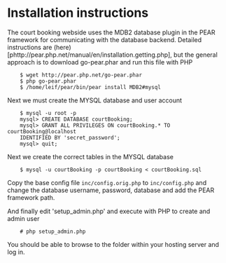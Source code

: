 # Installation instructions

The court booking webside uses the MDB2 database plugin in the PEAR framework
for communicating with the database backend. Detailed instructions are (here)
[phttp://pear.php.net/manual/en/installation.getting.php], but the general
approach is to download go-pear.phar and run this file with PHP

		$ wget http://pear.php.net/go-pear.phar
		$ php go-pear.phar
		$ /home/leif/pear/bin/pear install MDB2#mysql

Next we must create the MYSQL database and user account

		$ mysql -u root -p
		mysql> CREATE DATABASE courtBooking;
		mysql> GRANT ALL PRIVILEGES ON courtBooking.* TO courtBooking@localhost
		IDENTIFIED BY 'secret_password';
		mysql> quit;

Next we create the correct tables in the MYSQL database

		$ mysql -u courtBooking -p courtBooking < courtBooking.sql

Copy the base config file `inc/config.orig.php` to `inc/config.php` and change
the database username, password, database and add the PEAR framework path.

And finally edit 'setup_admin.php' and execute with PHP to create and admin user

		# php setup_admin.php

You should be able to browse to the folder within your hosting server and log
in.
